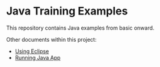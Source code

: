 # Java Training Examples

This repository contains Java examples from basic onward.

Other documents within this project:

* [Using Eclipse](Documentation/Using_Eclipse.md)
* [Running Java App](Documentation/Running_Java_App.md)